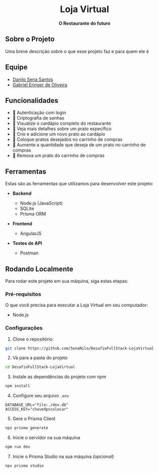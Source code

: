 <p align="center">
  <h1 align="center">Loja Virtual</h1>
  <p align="center"><strong>O Restaurante do futuro</strong></p>
</p>

## Sobre o Projeto
Uma breve descrição sobre o que esse projeto faz e para quem ele é

<!--
npm install -D nodemon 

npx prisma init 

npm install bcrypt

Inicializar os dados do projeto
npx prisma db seed

Comando OPCIONAL! 
npm run clear: Feito para limpar o banco de dados
-->


## Equipe

- [Danilo Sena Santos](https://github.com/SenaNilo)
- [Gabriel Eringer de Oliveira](https://github.com/GEdO23)


## Funcionalidades

- 🍕 Autenticação com login
- 🍔 Criptografia de senhas
- 🍟 Visualize o cardápio completo do restaurante
- 🌭 Veja mais detalhes sobre um prato específico
- 🥓 Crie e adicione um novo prato ao cardápio
- 🥞 Coloque pratos desejados no carrinho de compras
- 🥪 Aumente a quantidade que deseja de um prato no carrinho de compras
- 🥨 Remova um prato do carrinho de compras


## Ferramentas
Estas são as ferramentas que utilizamos para desenvolver este projeto:

- **Backend**
  - Node.js (JavaScript)
  - SQLite
  - Prisma ORM

- **Frontend**
  - AngularJS

- **Testes de API**
  - Postman


## Rodando Localmente
Para rodar este projeto em sua máquina, siga estas etapas:

### Pré-requisitos
O que você precisa para executar a Loja Virtual em seu computador:

- Node.js

### Configurações

1. Clone o repositório:
```sh
git clone https://github.com/SenaNilo/DesafioFullStack-LojaVirtual
```

2. Vá para a pasta do projeto
```sh
cd DesafioFullStack-LojaVirtual
```

3. Instale as dependências do projeto com npm
```sh
npm install
```

4. Configure seu arquivo `.env`
```
DATABASE_URL="file:./dev.db"
ACCESS_KEY="chavedpscolocar"
```

5. Gere o Prisma Client
```sh
npx prisma generate
```

6. Inicie o servidor na sua máquina
```sh
npm run dev
```

7. Inicie o Prisma Studio na sua máquina _(opcional)_
```sh
npx prisma studio
```


<!-- 
TODO: Adicione a licença do projeto 
## Licença
[MIT](https://choosealicense.com/licenses/mit/) -->
